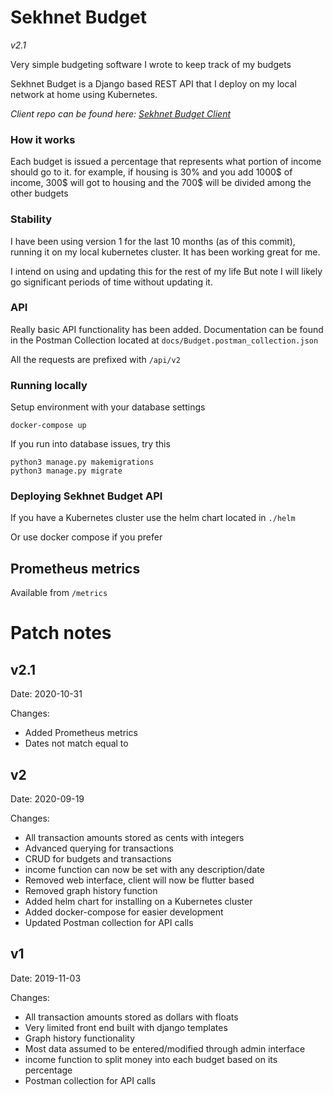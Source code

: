 # Sekhnet Budget
_v2.1_

Very simple budgeting software I wrote
to keep track of my budgets

Sekhnet Budget is a Django based REST API that I deploy
on my local network at home using Kubernetes.

_Client repo can be found here: [Sekhnet Budget Client](https://github.com/fargusplumdoodle/sekhnet-budget-client)_

### How it works
Each budget is issued a percentage that represents
what portion of income should go to it. for example,
if housing is 30% and you add 1000$ of income, 300$ will
got to housing and the 700$ will be divided among the other
budgets

### Stability
I have been using version 1 for the last 10 months (as of this commit), running
it on my local kubernetes cluster. It has been working great for me.

I intend on using and updating this for the rest of my life
But note I will likely go significant periods of time without
updating it.

### API
Really basic API functionality has been added. Documentation can
be found in the Postman Collection located at `docs/Budget.postman_collection.json`

All the requests are prefixed with `/api/v2`


### Running locally

Setup environment with your database settings
```
docker-compose up
```

If you run into database issues, try this
```
python3 manage.py makemigrations
python3 manage.py migrate
```


### Deploying Sekhnet Budget API

If you have a Kubernetes cluster use the helm chart located in `./helm`

Or use docker compose if you prefer

## Prometheus metrics
Available from `/metrics`


# Patch notes
## v2.1
Date: 2020-10-31

Changes:
- Added Prometheus metrics
- Dates not match equal to

## v2
Date: 2020-09-19

Changes:
- All transaction amounts stored as cents with integers
- Advanced querying for transactions
- CRUD for budgets and transactions
- income function can now be set with any description/date
- Removed web interface, client will now be flutter based
- Removed graph history function
- Added helm chart for installing on a Kubernetes cluster
- Added docker-compose for easier development
- Updated Postman collection for API calls

## v1
Date: 2019-11-03

Changes:
- All transaction amounts stored as dollars with floats
- Very limited front end built with django templates
- Graph history functionality
- Most data assumed to be entered/modified through admin interface
- income function to split money into each budget based on its percentage
- Postman collection for API calls
